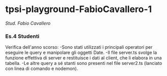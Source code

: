 # tpsi-playground-FabioCavallero-1

_Stud. Fabio Cavallero_

### Es.4 Studenti

Verifica dell'anno scorso:
-Sono stati utilizzati i principali operatori per eseguire le query e manipolare gli oggetti Date. 
-Il file server.ts svolge la funzione effettiva di server e restituisce i dati al client, che li elabora in una tabella. 
-Le altre query a sé stanti sono presenti nel file server2.ts (lanciato con linea di comando e nodemon).